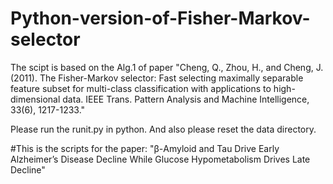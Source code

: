 # Python-version-of-Fisher-Markov-selector

The scipt is based on the Alg.1 of paper "Cheng, Q., Zhou, H., and Cheng, J. (2011). The Fisher-Markov selector: Fast selecting maximally separable feature subset for multi-class classification with applications to high-dimensional data. IEEE Trans. Pattern Analysis and Machine Intelligence, 33(6), 1217-1233."

Please run the runit.py in python. And also please reset the data directory.

#This is the scripts for the paper: "β-Amyloid and Tau Drive Early Alzheimer’s Disease Decline While Glucose Hypometabolism Drives Late Decline"

